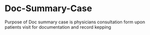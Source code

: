 # Doc-Summary-Case
Purpose of Doc summary case is physicians consultation form upon patients visit for documentation and record kepping
